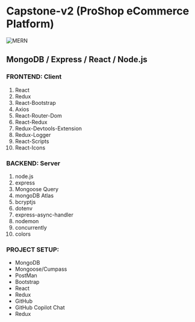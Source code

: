 # Capstone-v2 (ProShop eCommerce Platform)

![MERN](https://miro.medium.com/v2/0*hU4zJiyVwWcM0L-w.png)

## MongoDB / Express / React / Node.js

### FRONTEND: Client

1. React
2. Redux
3. React-Bootstrap
4. Axios
5. React-Router-Dom
6. React-Redux
8. Redux-Devtools-Extension
9. Redux-Logger
11. React-Scripts
14. React-Icons

### BACKEND: Server

1. node.js
2. express
3. Mongoose Query
4. mongoDB Atlas
5. bcryptjs
6. dotenv
8. express-async-handler
9. nodemon
10. concurrently
11. colors


### PROJECT SETUP:

- MongoDB
- Mongoose/Cumpass
- PostMan
- Bootstrap
- React
- Redux
- GitHub
- GitHub Copilot Chat
- Redux

